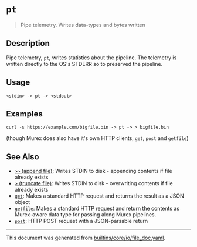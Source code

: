# `pt`

> Pipe telemetry. Writes data-types and bytes written

## Description

Pipe telemetry, `pt`, writes statistics about the pipeline. The telemetry is written
directly to the OS's STDERR so to preserved the pipeline.

## Usage

```
<stdin> -> pt -> <stdout>
```

## Examples

```
curl -s https://example.com/bigfile.bin -> pt -> > bigfile.bin
```

(though Murex does also have it's own HTTP clients, `get`, `post` and
`getfile`)

## See Also

* [`>>` (append file)](../commands/greater-than-greater-than.md):
  Writes STDIN to disk - appending contents if file already exists
* [`>` (truncate file)](../commands/greater-than.md):
  Writes STDIN to disk - overwriting contents if file already exists
* [`get`](../commands/get.md):
  Makes a standard HTTP request and returns the result as a JSON object
* [`getfile`](../commands/getfile.md):
  Makes a standard HTTP request and return the contents as Murex-aware data type for passing along Murex pipelines.
* [`post`](../commands/post.md):
  HTTP POST request with a JSON-parsable return

<hr/>

This document was generated from [builtins/core/io/file_doc.yaml](https://github.com/lmorg/murex/blob/master/builtins/core/io/file_doc.yaml).